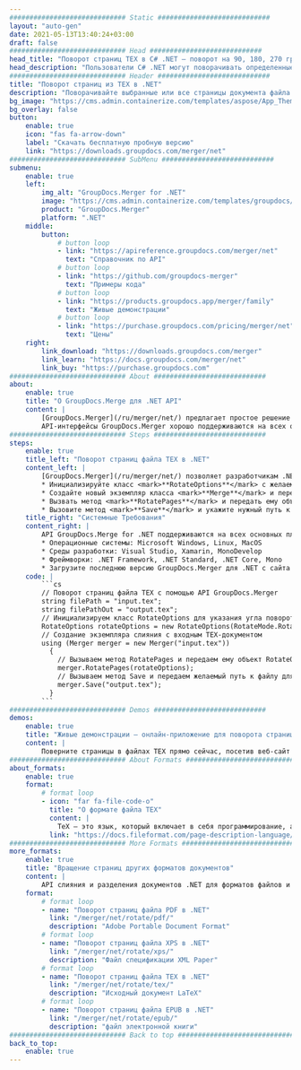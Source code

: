 ```yaml
---
############################# Static ############################
layout: "auto-gen"
date: 2021-05-13T13:40:24+03:00
draft: false
############################# Head ############################
head_title: "Поворот страниц TEX в C# .NET — поворот на 90, 180, 270 градусов"
head_description: "Пользователи C# .NET могут поворачивать определенные или все страницы документа файла TEX на угол поворота 90, 180, 270, используя API слияния и разделения документов."
############################# Header ############################
title: "Поворот страниц из TEX в .NET"
description: "Поворачивайте выбранные или все страницы документа файла TEX на угол поворота 90, 180 или 270, используя API слияния и разделения документов для приложений .NET (C#, ASP.NET, VB.NET, .NET Core)."
bg_image: "https://cms.admin.containerize.com/templates/aspose/App_Themes/V3/images/bg/header1.png"
bg_overlay: false
button:
    enable: true
    icon: "fas fa-arrow-down"
    label: "Скачать бесплатную пробную версию"
    link: "https://downloads.groupdocs.com/merger/net"
############################# SubMenu ############################
submenu:
    enable: true
    left:
        img_alt: "GroupDocs.Merger for .NET"
        image: "https://cms.admin.containerize.com/templates/groupdocs/images/product-logos/90x90-noborder/groupdocs-merger-net.png"
        product: "GroupDocs.Merger"
        platform: ".NET"
    middle:
        button:
            # button loop
            - link: "https://apireference.groupdocs.com/merger/net"
              text: "Справочник по API"
            # button loop
            - link: "https://github.com/groupdocs-merger"
              text: "Примеры кода"
            # button loop
            - link: "https://products.groupdocs.app/merger/family"
              text: "Живые демонстрации"
            # button loop
            - link: "https://purchase.groupdocs.com/pricing/merger/net"
              text: "Цены"
    right:
        link_download: "https://downloads.groupdocs.com/merger"
        link_learn: "https://docs.groupdocs.com/merger/net"
        link_buy: "https://purchase.groupdocs.com"
############################# About ############################
about:
    enable: true
    title: "О GroupDocs.Merge для .NET API"
    content: |
        [GroupDocs.Merger](/ru/merger/net/) предлагает простое решение для безопасного слияния, разделения, перемещения, удаления, извлечения, обмена и чередования документов различных форматов. включая PDF, Microsoft Office (Word, Excel, PowerPoint, OneNote), OpenDocument, HTML и многие другие в приложениях .NET. Добавив всего несколько строк кода, можно выполнять несколько операций с документами, например перемещать, удалять, поворачивать, менять местами, извлекать или изменять ориентацию страниц в документах. API слияния документов также поддерживает предварительный просмотр страниц документа в виде изображения для анализа структуры документа, форматирования и содержимого на странице.
        API-интерфейсы GroupDocs.Merger хорошо поддерживаются на всех основных операционных системах и платформах, включая .NET Framework, .NET Standard, .NET Core, Mono и Xamarin.
############################# Steps ############################
steps:
    enable: true
    title_left: "Поворот страниц файла TEX в .NET"
    content_left: |
        [GroupDocs.Merger](/ru/merger/net/) позволяет разработчикам .NET легко поворачивать некоторые определенные или все страницы в файле TEX на угол поворота 90, 180 или 270, выполняя несколько простых шагов.
        * Инициализируйте класс <mark>**RotateOptions**</mark> с желаемым углом поворота и номерами страниц.
        * Создайте новый экземпляр класса <mark>**Merge**</mark> и передайте путь к исходному документу в качестве параметра конструктора.
        * Вызвать метод <mark>**RotatePages**</mark> и передать ему объект <mark>**RotateOptions**</mark>.
        * Вызовите метод <mark>**Save**</mark> и укажите нужный путь к файлу, чтобы сохранить результирующий документ.
    title_right: "Системные Требования"
    content_right: |
        API GroupDocs.Merge for .NET поддерживаются на всех основных платформах и операционных системах. Перед выполнением приведенного ниже кода убедитесь, что в вашей системе установлены следующие предварительные компоненты.
        * Операционные системы: Microsoft Windows, Linux, MacOS
        * Среды разработки: Visual Studio, Xamarin, MonoDevelop
        * Фреймворки: .NET Framework, .NET Standard, .NET Core, Mono
        * Загрузите последнюю версию GroupDocs.Merger для .NET с сайта [NuGet](https://www.nuget.org/packages/GroupDocs.Merger).
    code: |
        ```cs
        // Поворот страниц файла TEX с помощью API GroupDocs.Merger
        string filePath = "input.tex";
        string filePathOut = "output.tex";
        // Инициализируем класс RotateOptions для указания угла поворота и номеров страниц
        RotateOptions rotateOptions = new RotateOptions(RotateMode.Rotate180, new int[] { 2, 3, 6 });
        // Создание экземпляра слияния с входным TEX-документом
        using (Merger merger = new Merger("input.tex"))
          {
            // Вызываем метод RotatePages и передаем ему объект RotateOptions
            merger.RotatePages(rotateOptions);
            // Вызываем метод Save и передаем желаемый путь к файлу для сохранения выходного документа
            merger.Save("output.tex");
          }
        ```
############################# Demos ############################
demos:
    enable: true
    title: "Живые демонстрации — онлайн-приложение для поворота страниц документа"
    content: |
        Поверните страницы в файлах TEX прямо сейчас, посетив веб-сайт [Живые наблюдения](https://products.groupdocs.app/merger/TEX). Живая демонстрация имеет следующие преимущества
############################# About Formats ############################
about_formats:
    enable: true
    format:
        # format loop
        - icon: "far fa-file-code-o"
          title: "О формате файла TEX"
          content: |
            TeX — это язык, который включает в себя программирование, а также функции разметки, используемые для верстки документов. Дональд Кнут из Стэнфордского университета является создателем этой находчивой системы набора текста. Во всем мире TeX — лучший выбор авторов и издателей для создания высококачественной технической документации. TeX отлично справляется с форматированием сложных математических выражений. В сочетании с высококачественным фотонаборным устройством TeX конкурирует с результатами, полученными с помощью лучших традиционных систем набора текста. Поэтому считается самой классной цифровой типографской системой. Входные файлы TeX основаны на коде ASCII, что позволяет совместно использовать рукописи писателям, менеджерам издательств и критикам. Широкий спектр вычислительных сред, почти каждая современная платформа и множество старых платформ поддерживают TeX. Более того, TeX является бесплатным программным обеспечением, доступным широкому кругу потребителей. Многие установки UNIX используют как UNIX troff, так и TeX в качестве системы форматирования для разных целей. Другие задачи по набору текста выполняются с помощью LaTeX, ConTeXt и других пакетов макросов.
          link: "https://docs.fileformat.com/page-description-language/tex/"
############################# More Formats ############################
more_formats:
    enable: true
    title: "Вращение страниц других форматов документов"
    content: |
        API слияния и разделения документов .NET для форматов файлов и изображений. Поверните страницы некоторых популярных форматов файлов, как указано ниже.
    format: 
        # format loop
        - name: "Поворот страниц файла PDF в .NET"
          link: "/merger/net/rotate/pdf/"
          description: "Adobe Portable Document Format"
        # format loop
        - name: "Поворот страниц файла XPS в .NET"
          link: "/merger/net/rotate/xps/"
          description: "Файл спецификации XML Paper"
        # format loop
        - name: "Поворот страниц файла TEX в .NET"
          link: "/merger/net/rotate/tex/"
          description: "Исходный документ LaTeX"
        # format loop
        - name: "Поворот страниц файла EPUB в .NET"
          link: "/merger/net/rotate/epub/"
          description: "файл электронной книги"
############################# Back to top ###############################
back_to_top:
    enable: true
---
```


